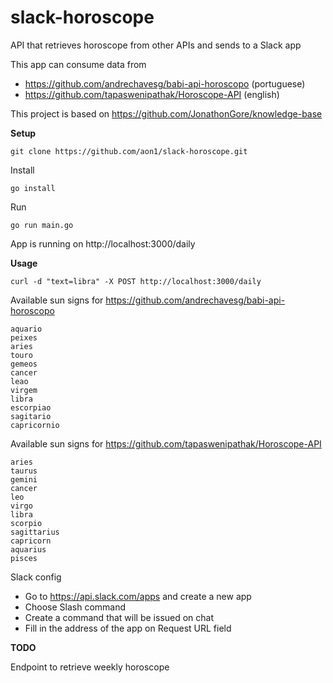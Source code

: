 
# slack-horoscope
API that retrieves horoscope from other APIs and sends to a Slack app

This app can consume data from 
- https://github.com/andrechavesg/babi-api-horoscopo (portuguese)
- https://github.com/tapaswenipathak/Horoscope-API (english)

This project is based on https://github.com/JonathonGore/knowledge-base

**Setup**

```
git clone https://github.com/aon1/slack-horoscope.git
```

Install 
```
go install
```

Run
```
go run main.go
```

App is running on http://localhost:3000/daily

**Usage**
```
curl -d "text=libra" -X POST http://localhost:3000/daily
```

Available sun signs for https://github.com/andrechavesg/babi-api-horoscopo
```
aquario
peixes
aries
touro
gemeos
cancer
leao
virgem
libra
escorpiao
sagitario
capricornio
```

Available sun signs for https://github.com/tapaswenipathak/Horoscope-API
```
aries 
taurus
gemini
cancer
leo
virgo
libra
scorpio
sagittarius
capricorn
aquarius 
pisces
```

Slack config

- Go to https://api.slack.com/apps and create a new app
- Choose Slash command
- Create a command that will be issued on chat
- Fill in the address of the app on Request URL field

**TODO**

Endpoint to retrieve weekly horoscope
